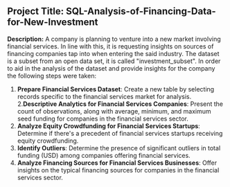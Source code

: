 ## Project Title: SQL-Analysis-of-Financing-Data-for-New-Investment

**Description:**
A company is planning to venture into a new market involving financial services. In line with this, it is requesting insights on sources of financing companies tap into when entering the said industry. The dataset is a subset from an open data set, it is called "investment_subset".
In order to aid in the analysis of the dataset and provide insights for the company the following steps were taken:

1. **Prepare Financial Services Dataset**: Create a new table by selecting records specific to the financial services market for analysis.
2.**Descriptive Analytics for Financial Services Companies**: Present the count of observations, along with average, minimum, and maximum seed funding for companies in the financial services sector.
3. **Analyze Equity Crowdfunding for Financial Services Startups**: Determine if there's a precedent of financial services startups receiving equity crowdfunding.
4. **Identify Outliers**: Determine the presence of significant outliers in total funding (USD) among companies offering financial services.
5. **Analyze Financing Sources for Financial Services Businesses**: Offer insights on the typical financing sources for companies in the financial services sector.
